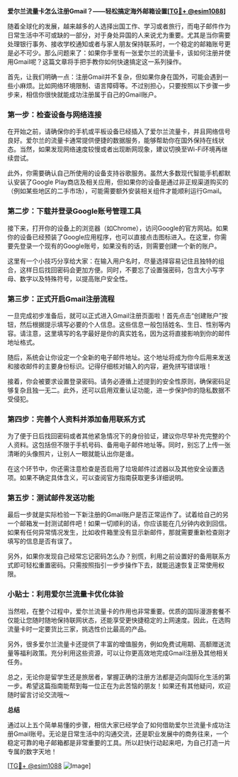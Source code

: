 **爱尔兰流量卡怎么注册Gmail？——轻松搞定海外邮箱设置[[TG💪+ @esim1088](https://t.me/s/esim1088)]**

随着全球化的发展，越来越多的人选择出国工作、学习或者旅行，而电子邮件作为日常生活中不可或缺的一部分，对于身处异国的人来说尤为重要。尤其是当你需要处理银行事务、接收学校通知或者与家人朋友保持联系时，一个稳定的邮箱账号更是必不可少。那么问题来了：如果你手里有一张爱尔兰的流量卡，该如何注册并使用Gmail呢？这篇文章将手把手教你如何快速搞定这一系列操作。

首先，让我们明确一点：注册Gmail并不复杂，但如果你身在国外，可能会遇到一些小麻烦。比如网络环境限制、语言障碍等。不过别担心，只要按照以下步骤一步步来，相信你很快就能成功注册属于自己的Gmail账户。

### 第一步：检查设备与网络连接

在开始之前，请确保你的手机或平板设备已经插入了爱尔兰流量卡，并且网络信号良好。爱尔兰的流量卡通常提供便捷的数据服务，能够帮助你在国外保持在线状态。当然，如果发现网络速度较慢或者出现断网现象，建议切换至Wi-Fi环境再继续尝试。

此外，你需要确认自己所使用的设备支持谷歌服务。虽然大多数现代智能手机都默认安装了Google Play商店及相关应用，但如果你的设备是通过非正规渠道购买的（例如某些地区的二手市场），可能需要额外安装相关组件才能顺利运行Gmail。

### 第二步：下载并登录Google账号管理工具

接下来，打开你的设备上的浏览器（如Chrome），访问Google的官方网站。如果你的设备已经预装了Google应用程序，也可以直接点击图标进入。在这里，你需要先登录一个现有的Google账号，如果没有的话，则需要创建一个新的账户。

这里有一个小技巧分享给大家：在输入用户名时，尽量选择容易记住且独特的组合，这样日后找回密码会更加方便。同时，不要忘了设置强密码，包含大小写字母、数字以及特殊符号，以提高账户安全性。

### 第三步：正式开启Gmail注册流程

一旦完成初步准备后，就可以正式进入Gmail注册页面啦！首先点击“创建账户”按钮，然后根据提示填写必要的个人信息。这些信息一般包括姓名、生日、性别等内容。请注意，这里填写的名字最好是你的真实姓名，因为这将直接影响到你的邮件地址格式。

随后，系统会让你设定一个全新的电子邮件地址。这个地址将成为你今后用来发送和接收邮件的主要身份标识。记得仔细核对输入的内容，避免拼写错误哦！

接着，你会被要求设置登录密码。请务必遵循上述提到的安全性原则，确保密码足够复杂且独一无二。此外，还可以启用双重认证功能，进一步保护你的隐私数据不受侵犯。

### 第四步：完善个人资料并添加备用联系方式

为了便于日后找回密码或者其他紧急情况下的身份验证，建议你尽早补充完整的个人资料。这包括但不限于手机号码、备用电子邮件地址等。同时，别忘了上传一张清晰的头像照片，让别人一眼就能认出你是谁。

在这个环节中，你还需注意检查是否启用了垃圾邮件过滤器以及其他安全设置选项。如果不确定具体含义，可以查阅官方指南获取更多详细说明。

### 第五步：测试邮件发送功能

最后一步就是实际检验一下新注册的Gmail账户是否正常运作了。试着给自己的另一个邮箱发一封测试邮件吧！如果一切顺利的话，你应该能在几分钟内收到回信。如果有任何异常情况发生，比如收件箱里没有显示新邮件，那就需要重新检查刚才填写的信息是否有误了。

另外，如果你发现自己经常忘记密码怎么办？别慌，利用之前设置好的备用联系方式即可轻松重置密码。只需按照指引一步步操作下去，就能迅速恢复正常使用权限。

### 小贴士：利用爱尔兰流量卡优化体验

当然啦，在整个过程中，爱尔兰流量卡的作用也非常重要。优质的国际漫游套餐不仅能让您随时随地保持联网状态，还能享受更快捷稳定的上网速度。因此，在选购流量卡时一定要货比三家，挑选性价比最高的产品。

另外，很多爱尔兰流量卡还提供了丰富的增值服务，例如免费试用期、高额赠送流量等福利政策。充分利用这些资源，可以让你更高效地完成Gmail注册及其他相关任务。

总之，无论你是留学生还是旅居者，掌握正确的注册方法都是迈向国际化生活的第一步。希望这篇指南能帮到每一位正在为此苦恼的朋友！如果还有其他疑问，欢迎随时留言讨论交流哦～

**总结**

通过以上五个简单易懂的步骤，相信大家已经学会了如何借助爱尔兰流量卡成功注册Gmail账号。无论是日常生活中的沟通交流，还是职业发展中的商务往来，一个稳定可靠的电子邮箱都是非常重要的工具。所以赶快行动起来吧，为自己打造一片专属的数字天地！

[[TG💪+ @esim1088](https://t.me/s/esim1088) ![Image](https://i.postimg.cc/4NQfJmqS/Snipaste-2025-05-13-00-14-12.png)]